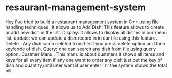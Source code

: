 # resaurant-management-system

Hey i've tried to build a restaurant management system in C++ using file handling techniques , it allows us to
Add Dish: This feature allows to create or add new dish in the list. 
Display: It allows to display all dishes in our menu list. 
update:  we can update a dish record in in our file using this feature.
Delete : Any dish can b deleted from file if you press delete option and then key/code of dish.
Query:  one can search any dish from file using query option.
Custmer Manu : This manu is about custmers it shows all items and keys for all every item if any one want to order any dish just put the key of dish and quantity,until user want if user enter ' n' the system shows the total bill.
